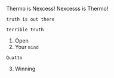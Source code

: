 Thermo is Nexcess!
Nexcesss is Thermo!
```
truth is out there
```
`terrible truth`
1. Open
2. Your `mind`
```
Quatto
```
3. Winning
